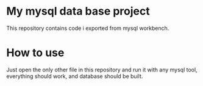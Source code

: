 # My mysql data base project 

This repository contains code i exported from mysql workbench.

# How to use

Just open the only other file in this repository and run it with any mysql tool, everything should work, and database should be built.

